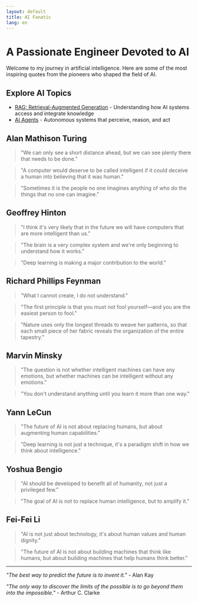 ```yaml
---
layout: default
title: AI Fanatic
lang: en
---
```


# A Passionate Engineer Devoted to AI

Welcome to my journey in artificial intelligence. Here are some of the most inspiring quotes from the pioneers who shaped the field of AI.

## Explore AI Topics

- [RAG: Retrieval-Augmented Generation](./rag-eng.html) - Understanding how AI systems access and integrate knowledge
- [AI Agents](./agent-eng.html) - Autonomous systems that perceive, reason, and act

## Alan Mathison Turing

> "We can only see a short distance ahead, but we can see plenty there that needs to be done."

> "A computer would deserve to be called intelligent if it could deceive a human into believing that it was human."

> "Sometimes it is the people no one imagines anything of who do the things that no one can imagine."

## Geoffrey Hinton

> "I think it's very likely that in the future we will have computers that are more intelligent than us."

> "The brain is a very complex system and we're only beginning to understand how it works."

> "Deep learning is making a major contribution to the world."

## Richard Phillips Feynman

> "What I cannot create, I do not understand."

> "The first principle is that you must not fool yourself—and you are the easiest person to fool."

> "Nature uses only the longest threads to weave her patterns, so that each small piece of her fabric reveals the organization of the entire tapestry."

## Marvin Minsky

> "The question is not whether intelligent machines can have any emotions, but whether machines can be intelligent without any emotions."

> "You don't understand anything until you learn it more than one way."

## Yann LeCun

> "The future of AI is not about replacing humans, but about augmenting human capabilities."

> "Deep learning is not just a technique, it's a paradigm shift in how we think about intelligence."

## Yoshua Bengio

> "AI should be developed to benefit all of humanity, not just a privileged few."

> "The goal of AI is not to replace human intelligence, but to amplify it."

## Fei-Fei Li

> "AI is not just about technology, it's about human values and human dignity."

> "The future of AI is not about building machines that think like humans, but about building machines that help humans think better."

---

*"The best way to predict the future is to invent it."* - Alan Kay

*"The only way to discover the limits of the possible is to go beyond them into the impossible."* - Arthur C. Clarke 